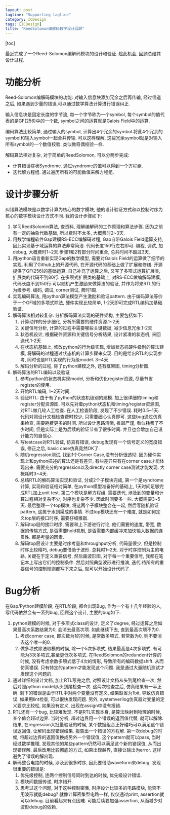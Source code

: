```yaml
---
layout: post
tagline: "Supporting tagline"
category: ICDesign
tags: [ICDesign]
title: "ReedSolomon编解码数字设计回顾"
---
```


[toc]

最近完成了一个Reed-Solomon编解码模块的设计和验证.  趁此机会, 回顾总结其设计过程.

# 功能分析

Reed-Solomon编解码模块的功能:  对输入信息块添加冗余之后再传输, 经过信道之后, 如果遇到少量的错误,可以通过数学算法计算进行错误纠正. 

输入信息块是固定长度的字节流, 每一个字节称为一个symbol, 每个symbol的值代表的是GF(256)中的一个数, symbol之间的运算就是Galois Field中的运算. 

编码算法比较简单, 通过输入的symbol, 计算出4个冗余的symbol.将此4个冗余的symbol和输入symbol一起合并传输. 可以这样理解, 这些冗余symbol就是对输入所有symbol的一个数值校验. 类似做奇偶校验一样.

解码算法相对复杂, 对于简单的ReedSolomon, 可以分两步完成:

- 计算错误症状Syndrome. 通过syndrome的值可以得到一个方程组.
- 迭代解方程组. 通过遍历所有的可能数值来解方程组.

# 设计步骤分析

纠错算法模块是以数学计算为核心的数字模块, 他的设计验证方式和以控制时序为核心的数字模块设计方式不同. 我的设计步骤如下:

1. 学习ReedSolomin算法, 查资料, 理解编解码的工作原理和算法步骤. 因为之前有一定的抽象代数基础, 所以费时不太多, 大概费时2~3天.
2. 用数学编程软件Gap建模RS-ECC编解码过程,  Gap自带Galois Field运算支持, 因此实现基于域运算的算法非常简洁. 代码长度150行左右即可. 编程, 调试, 加debug, 大概费时1~2天.步骤1和2有部分时间重合, 总共时间不超过3天.
3. 用python语言重新实现Gap的数学模型, 需要对Galois Field的运算做了细节的实现. 利用了Github上的开源代码, 在开源代码的基础上做了扩展和修缮.  开源提供了GF(256)的基础运算, 自己补充了运算之后, 又写了多项式运算扩展类, 扩展类的代码不到80行. 在多项式扩展类的基础上, 对RS-ECC做编解码建模, 代码长度不到150行.可以随机产生激励来做算法的验证, 并作为将来RTL的行为级参考. 编码, 调试, corner测试, 费时1周.
4. 实现编码算法, 用python算法模型产生激励和验证pattern. 由于编码算法等价于一个GF域的多项式除法, 硬件实现比较简单, 1-2天即可完成RTL编码加基础验证.
5. 解码算法相对较复杂. 分析解码算法实现的硬件架构, 主要包括如下:
   1. 计算动作的分步细化, 分析所需要的硬件资源.1~2天
   2. 关键信号分析, 计算的过程中需要哪些关键数据, 减少信息冗余.1-2天
   3. 状态机设计, 根据硬件资源和关键信号分析结果, 设计紧凑的状态机, 来回迭代.1-2天
   4. 在状态机基础上, 修改python的行为级实现, 增加状态机硬件级别的算法建模,  将解码的过程通过状态机的计算步骤来实现. 目的是给出RTL的实现参考, 同时也是RTL实现的行为级model. 3~4天
   5. 解码分析的过程, 除了python建模之外, 还有框架图, timing分析图.
6. 解码算法的RTL编码以及验证
   1. 参考python的状态机实现model, 分析和优化register资源, 尽量节省register的使用.
   2. 开始RTL编码, 1~2天时间.
   3. 验证RTL: 由于有了python的状态机级别的建模. 加上很详细的timing和register分配资源图, 可以先对着python状态机和timing/register资源图, 对RTL做几轮人工检查. 在人工检查阶段, 发现了不少错误. 耗时0.5~1天. 代码对照设计文档检查费时较少, 只需要细心认真即可. 这些bug通过仿真来检查, 需要耗费更多的时间. 所以设计思路清晰, 推敲严谨, 看似耗费了不少时间,  但是实际上是为后续的验证节省了很多时间. 并且也会增加自己设计能力的自信心.
   4. 写testcase对RTL验证, 仿真有错误, debug发现有一个信号定义的宽度错误, 修正之后, basic case仿真竟然OK了. 
   5. 随机regression测试, 找到1个Corner Case,没有分析很透彻. 因为硬件实现上和python描述的算法还是有差异, 有些差异只有在corner case才能体现出来. 需要充分的regression以及directly corner case测试才能发现.  大概耗时3~4天.
   6. 总结RTL的解码算法实现和验证, 分成2个子模块完成, 第一个是syndrome计算, 实现和验证相对简单, 在python模型准备好的基础上, 1天时间足够完成RTL加上unit test. 第二个模块是解方程组, 需要迭代, 涉及到的变量和计算过程相对复杂不少, 时序也复杂不少.  因此时间要多一些. 大概需要3~5天. 最后整理一个top模块, 将这两个子模块整合在一起, 然后写随机验证pattern, 这属于水到渠成的事情. 不过top模块还有一个难度, 就是如何定义top层的接口时序, 需要仔细推敲.
   7. 解码top层的接口时序, 需要和上下游进行讨论, 他们需要的速度, 带宽, 数据的传输方式, 是否需要hold机制, 是否需要内部缓冲来加快输入数据的连贯性. 都是考量的因素.
   8. 解码top层设计主要是时序考量和throughput分析, 代码量很少, 但是控制时序比较精巧, debug要借助于波形.  总耗时1~2天. 对于时序控制为主的电路, 关键在于定义重要信号, 然后画波形图, 对于每一个重要信号, 我都在笔记本上写出它们的控制条件. 然后对照典型波形进行推演, 迭代.待所有的重要信号的控制规则都写下来之后, 就可以开始设计代码了.

# Bug分析

在Gap/Python建模阶段, 在RTL阶段, 都会出现Bug, 作为一个有十几年经验的人, 写代码依然会有一系列bug, 回顾这个设计, 主要的bug如下:

1. python建模的时候, 对于多项式class的设计, 定义了degree, 经过运算之后如果最高次系数结果为0, 会消去最高次项. 如此继续下去, 直到最高次项不为0. 
   1. 考虑corner case, 即次数为1的时候, 是常数多项式. 若常数为0, 则不要消去这个唯一的0.
   2. 做多项式除法取模的时候, 除一个5次多项式, 结果最高是4次多项式. 有可能为3次多项式,甚至更低次多项式. 在ReedSolomon的redundent计算的时候, 没有考虑余数多项式低于4次的情形, 导致所有的编码数据shift. 从而仿真错误. 只有特定的pattern才能发现这个问题. 我是通过大量随机测试才发现这个问题的.
2. 通过详细的设计文档, 加上RTL写完之后, 对照设计文档从头到尾检查一次, 然后对照python model从头到尾检查一次. 这两次检查之后, 仿真结果有一半正确. 剩下的错误是由于RTL中对两个变量没有定义, 结果缺省为1bit, 导致仿真错误.  如果用lint检查, 可以很快发现问题.  另外, systemverilog仿真器对变量的定义要求比较松, 如果没有定义, 出现在assign中没有报错. 
3. RTL还有一个bug, 比较难发现. 不是RTL实现本身, 是算法映射到物理的时候, 某个值会超过边界. 当时分析, 超过边界用一个错误的返回值代替, 就可以解除. 结果, 在regression大批量验证的时候, 某个数据组合正好碰巧可以满足这个错误返回值, 让解码出现错误结果. 报告出一个错误的方程解.  第一次debug的时候, 将超过边界的返回值换成另外一个错误值, 这个pattern就可以pass, 当时经过数学推理, 发现其他的某些pattern仍然可以满足这个新的错误值, 从而出现错误解.  最后改用比较彻底的方式, 如果出现越界, 直接让输出为error. 这样避免了错误的解出现.
4. 解码整合电路的时候, 涉及到很多时序, 因此要借助waveform来debug. 发现很重要的错误是:
   1. 优先级控制, 连两个控制信号同时到达的时候, 优先级设计错误.
   2. 模块间数据传递, 时序错开.
   3. 思考过这个问题, 对于这种控制密集, 时序设计比较多的电路模块, 能否不用波形就能debug? 就像计算密集型电路一样, 仅仅通过print, assertion就可以debug.  目前看起来有点困难. 可能后续要加强assertion, 从而减少对波形debug的依赖.

